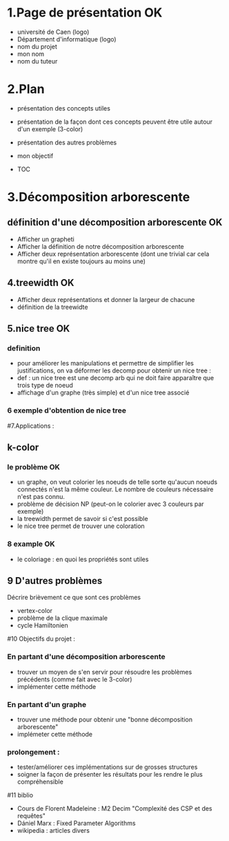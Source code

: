 # 1.Page de présentation OK

* université de Caen (logo)
* Département d'informatique (logo)
* nom du projet
* mon nom
* nom du tuteur



# 2.Plan
* présentation des concepts utiles 
* présentation de la façon dont ces concepts peuvent être utile autour d'un exemple (3-color)
* présentation des autres problèmes
* mon objectif

* TOC


# 3.Décomposition arborescente
## définition d'une décomposition arborescente OK
* Afficher un grapheti
* Afficher la définition de notre décomposition arborescente
* Afficher deux représentation arborescente (dont une trivial car cela montre qu'il en existe toujours au moins une)


## 4.treewidth OK

* Afficher deux représentations et donner la largeur de chacune
* définition de la treewidte


## 5.nice tree OK

### definition
* pour améliorer les manipulations et permettre de simplifier les justifications, on va déformer les decomp pour obtenir un nice tree :
* def : un nice tree est une decomp arb qui ne doit faire apparaître que trois type de noeud
* affichage d'un graphe (très simple) et d'un nice tree associé

### 6 exemple d'obtention de nice tree

#7.Applications :
## k-color
### le problème OK
* un graphe, on veut colorier les noeuds de telle sorte qu'aucun noeuds connectés n'est la même couleur. Le nombre de couleurs nécessaire n'est pas connu.
* problème de décision NP (peut-on le colorier avec 3 couleurs par exemple)
* la treewidth permet de savoir si c'est possible
* le nice tree permet de trouver une coloration
 
### 8 example OK     
* le coloriage : en quoi les propriétés sont utiles


## 9 D'autres problèmes

Décrire brièvement ce que sont ces problèmes
* vertex-color
* problème de la clique maximale
* cycle Hamiltonien

#10 Objectifs du projet : 


### En partant d'une décomposition arborescente
* trouver un moyen de s'en servir pour résoudre les problèmes précédents (comme fait avec le 3-color)
* implémenter cette méthode
### En partant d'un graphe
* trouver une méthode pour obtenir une "bonne décomposition arborescente"
* implémeter cette méthode
### prolongement :
* tester/améliorer ces implémentations sur de grosses structures
* soigner la façon de présenter les résultats pour les rendre le plus compréhensible 

#11 biblio


* Cours de Florent Madeleine : M2 Decim "Complexité des CSP et des requêtes"
* Dániel Marx : Fixed Parameter Algorithms 
* wikipedia : articles divers